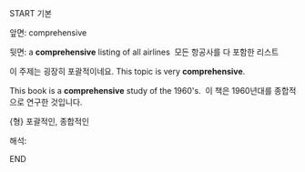 START
기본

앞면:
comprehensive


뒷면:
a **comprehensive** listing of all airlines 
모든 항공사를 다 포함한 리스트

이 주제는 굉장히 포괄적이네요.
This topic is very **comprehensive**.

This book is a **comprehensive** study of the 1960's. 
이 책은 1960년대를 종합적으로 연구한 것입니다.

{형} 포괄적인, 종합적인

해석:
<!--ID: 1699171595059-->
END